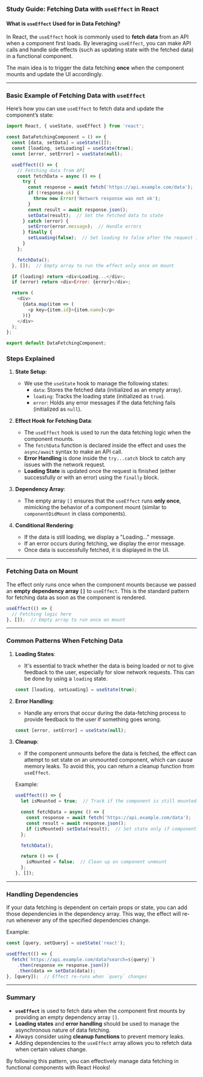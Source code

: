 ### Study Guide: **Fetching Data with `useEffect` in React**

#### **What is `useEffect` Used for in Data Fetching?**
In React, the `useEffect` hook is commonly used to **fetch data** from an API when a component first loads. By leveraging `useEffect`, you can make API calls and handle side effects (such as updating state with the fetched data) in a functional component. 

The main idea is to trigger the data fetching **once** when the component mounts and update the UI accordingly.

---

### **Basic Example of Fetching Data with `useEffect`**

Here’s how you can use `useEffect` to fetch data and update the component’s state:

```javascript
import React, { useState, useEffect } from 'react';

const DataFetchingComponent = () => {
  const [data, setData] = useState([]);
  const [loading, setLoading] = useState(true);
  const [error, setError] = useState(null);

  useEffect(() => {
    // Fetching data from API
    const fetchData = async () => {
      try {
        const response = await fetch('https://api.example.com/data');
        if (!response.ok) {
          throw new Error('Network response was not ok');
        }
        const result = await response.json();
        setData(result);  // Set the fetched data to state
      } catch (error) {
        setError(error.message);  // Handle errors
      } finally {
        setLoading(false);  // Set loading to false after the request is complete
      }
    };

    fetchData();
  }, []);  // Empty array to run the effect only once on mount

  if (loading) return <div>Loading...</div>;
  if (error) return <div>Error: {error}</div>;

  return (
    <div>
      {data.map(item => (
        <p key={item.id}>{item.name}</p>
      ))}
    </div>
  );
};

export default DataFetchingComponent;
```

### **Steps Explained**

1. **State Setup**:
   - We use the `useState` hook to manage the following states:
     - `data`: Stores the fetched data (initialized as an empty array).
     - `loading`: Tracks the loading state (initialized as `true`).
     - `error`: Holds any error messages if the data fetching fails (initialized as `null`).

2. **Effect Hook for Fetching Data**:
   - The `useEffect` hook is used to run the data fetching logic when the component mounts.
   - The `fetchData` function is declared inside the effect and uses the `async/await` syntax to make an API call.
   - **Error Handling** is done inside the `try...catch` block to catch any issues with the network request.
   - **Loading State** is updated once the request is finished (either successfully or with an error) using the `finally` block.

3. **Dependency Array**:
   - The empty array `[]` ensures that the `useEffect` runs **only once**, mimicking the behavior of a component mount (similar to `componentDidMount` in class components).

4. **Conditional Rendering**:
   - If the data is still loading, we display a "Loading..." message.
   - If an error occurs during fetching, we display the error message.
   - Once data is successfully fetched, it is displayed in the UI.

---

### **Fetching Data on Mount**

The effect only runs once when the component mounts because we passed an **empty dependency array `[]`** to `useEffect`. This is the standard pattern for fetching data as soon as the component is rendered.

```javascript
useEffect(() => {
  // Fetching logic here
}, []);  // Empty array to run once on mount
```

---

### **Common Patterns When Fetching Data**

1. **Loading States**:
   - It's essential to track whether the data is being loaded or not to give feedback to the user, especially for slow network requests. This can be done by using a `loading` state.

   ```javascript
   const [loading, setLoading] = useState(true);
   ```

2. **Error Handling**:
   - Handle any errors that occur during the data-fetching process to provide feedback to the user if something goes wrong.
   
   ```javascript
   const [error, setError] = useState(null);
   ```

3. **Cleanup**:
   - If the component unmounts before the data is fetched, the effect can attempt to set state on an unmounted component, which can cause memory leaks. To avoid this, you can return a cleanup function from `useEffect`.

   Example:
   ```javascript
   useEffect(() => {
     let isMounted = true;  // Track if the component is still mounted

     const fetchData = async () => {
       const response = await fetch('https://api.example.com/data');
       const result = await response.json();
       if (isMounted) setData(result);  // Set state only if component is mounted
     };

     fetchData();

     return () => {
       isMounted = false;  // Clean up on component unmount
     };
   }, []);
   ```

---

### **Handling Dependencies**

If your data fetching is dependent on certain props or state, you can add those dependencies in the dependency array. This way, the effect will re-run whenever any of the specified dependencies change.

Example:
```javascript
const [query, setQuery] = useState('react');

useEffect(() => {
  fetch(`https://api.example.com/data?search=${query}`)
    .then(response => response.json())
    .then(data => setData(data));
}, [query]);  // Effect re-runs when `query` changes
```

---

### **Summary**

- **`useEffect`** is used to fetch data when the component first mounts by providing an empty dependency array `[]`.
- **Loading states** and **error handling** should be used to manage the asynchronous nature of data fetching.
- Always consider using **cleanup functions** to prevent memory leaks.
- Adding dependencies to the `useEffect` array allows you to refetch data when certain values change.

By following this pattern, you can effectively manage data fetching in functional components with React Hooks!
